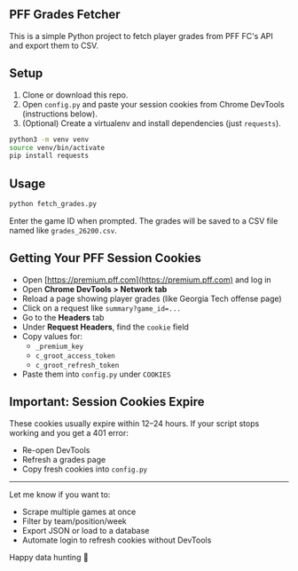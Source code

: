 ## PFF Grades Fetcher

This is a simple Python project to fetch player grades from PFF FC's API and export them to CSV.

## Setup

1. Clone or download this repo.
2. Open `config.py` and paste your session cookies from Chrome DevTools (instructions below).
3. (Optional) Create a virtualenv and install dependencies (just `requests`).

```bash
python3 -m venv venv
source venv/bin/activate
pip install requests
```

## Usage

```bash
python fetch_grades.py
```

Enter the game ID when prompted. The grades will be saved to a CSV file named like `grades_26200.csv`.

## Getting Your PFF Session Cookies

- Open [https://premium.pff.com](https://premium.pff.com) and log in
- Open **Chrome DevTools > Network tab**
- Reload a page showing player grades (like Georgia Tech offense page)
- Click on a request like `summary?game_id=...`
- Go to the **Headers** tab
- Under **Request Headers**, find the `cookie` field
- Copy values for:
  - `_premium_key`
  - `c_groot_access_token`
  - `c_groot_refresh_token`
- Paste them into `config.py` under `COOKIES`

## Important: Session Cookies Expire

These cookies usually expire within 12–24 hours. If your script stops working and you get a 401 error:

- Re-open DevTools
- Refresh a grades page
- Copy fresh cookies into `config.py`

---

Let me know if you want to:

- Scrape multiple games at once
- Filter by team/position/week
- Export JSON or load to a database
- Automate login to refresh cookies without DevTools

Happy data hunting 🏈
